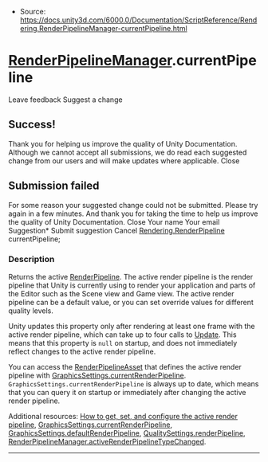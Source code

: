 * Source: https://docs.unity3d.com/6000.0/Documentation/ScriptReference/Rendering.RenderPipelineManager-currentPipeline.html

#  [RenderPipelineManager](https://docs.unity3d.com/6000.0/Documentation/ScriptReference/Rendering.RenderPipelineManager.html).currentPipeline
Leave feedback
Suggest a change
## Success!
Thank you for helping us improve the quality of Unity Documentation. Although we cannot accept all submissions, we do read each suggested change from our users and will make updates where applicable.
Close
## Submission failed
For some reason your suggested change could not be submitted. Please <a>try again</a> in a few minutes. And thank you for taking the time to help us improve the quality of Unity Documentation.
Close
Your name Your email Suggestion* Submit suggestion
Cancel
[Rendering.RenderPipeline](https://docs.unity3d.com/6000.0/Documentation/ScriptReference/Rendering.RenderPipeline.html) currentPipeline; 
### Description
Returns the active [RenderPipeline](https://docs.unity3d.com/6000.0/Documentation/ScriptReference/Rendering.RenderPipeline.html).
The active render pipeline is the render pipeline that Unity is currently using to render your application and parts of the Editor such as the Scene view and Game view. The active render pipeline can be a default value, or you can set override values for different quality levels.  
  
Unity updates this property only after rendering at least one frame with the active render pipeline, which can take up to four calls to [Update](https://docs.unity3d.com/6000.0/Documentation/ScriptReference/MonoBehaviour.Update.html). This means that this property is `null` on startup, and does not immediately reflect changes to the active render pipeline.  
  
You can access the [RenderPipelineAsset](https://docs.unity3d.com/6000.0/Documentation/ScriptReference/Rendering.RenderPipelineAsset.html) that defines the active render pipeline with [GraphicsSettings.currentRenderPipeline](https://docs.unity3d.com/6000.0/Documentation/ScriptReference/Rendering.GraphicsSettings-currentRenderPipeline.html). `GraphicsSettings.currentRenderPipeline` is always up to date, which means that you can query it on startup or immediately after changing the active render pipeline.  
  
Additional resources: [How to get, set, and configure the active render pipeline](https://docs.unity3d.com/6000.0/Documentation/Manual/srp-setting-render-pipeline-asset.html), [GraphicsSettings.currentRenderPipeline](https://docs.unity3d.com/6000.0/Documentation/ScriptReference/Rendering.GraphicsSettings-currentRenderPipeline.html), [GraphicsSettings.defaultRenderPipeline](https://docs.unity3d.com/6000.0/Documentation/ScriptReference/Rendering.GraphicsSettings-defaultRenderPipeline.html), [QualitySettings.renderPipeline](https://docs.unity3d.com/6000.0/Documentation/ScriptReference/QualitySettings-renderPipeline.html), [RenderPipelineManager.activeRenderPipelineTypeChanged](https://docs.unity3d.com/6000.0/Documentation/ScriptReference/Rendering.RenderPipelineManager-activeRenderPipelineTypeChanged.html).
* * *
